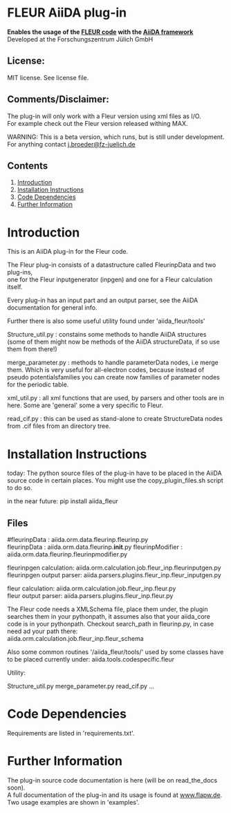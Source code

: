 FLEUR AiiDA plug-in
===================
**Enables the usage of the [FLEUR code](http://www.flapw.de) with the [AiiDA framework](http://www.aiida.net)**  
Developed at the Forschungszentrum Jülich GmbH  

License:
--------
MIT license.
See license file.


Comments/Disclaimer:
--------------------
The plug-in will only work with a Fleur version using xml files as I/O.  
For example check out the Fleur version released withing MAX. 

WARNING: This is a beta version, which runs, but is still under development.  
For anything contact j.broeder@fz-juelich.de


Contents
--------
1. [Introduction](#Introduction)
2. [Installation Instructions](#Installation)
3. [Code Dependencies](#Dependencies)
4. [Further Information](#FurtherInfo)

Introduction <a name="Introduction"></a>
========================================

This is an AiiDA plug-in for the Fleur code.  

The Fleur plug-in consists of a datastructure called FleurinpData and two plug-ins,  
one for the Fleur inputgenerator (inpgen) and one for a Fleur calculation itself.

Every plug-in has an input part and an output parser, see the AiiDA documentation for general info.

Further there is also some useful utility found under 'aiida_fleur/tools'

Structure_util.py : constains some methods to handle AiiDA structures 
(some of them might now be methods of the AiiDA structureData, if so use them from there!)

merge_parameter.py : methods to handle parameterData nodes, i.e merge them. Which is very useful for all-electron codes, because instead of pseudo potentialsfamilies you can create now families of parameter nodes for the periodic table.

xml_util.py : all xml functions that are used, by parsers and other tools are in here. Some are 'general' some a very specific to Fleur.

read_cif.py : this can be used as stand-alone to create StructureData nodes from .cif files from an directory tree. 

Installation Instructions <a name="Installation"></a>
=====================================================

today:
The python source files of the plug-in have to be placed in the AiiDA source code in certain places. 
You might use the copy_plugin_files.sh script to do so.

in the near future:
pip install aiida_fleur


Files
-----

#fleurinpData : aiida.orm.data.fleurinp.fleurinp.py   
fleurinpData : aiida.orm.data.fleurinp.__init__.py
fleurinpModifier : aiida.orm.data.fleurinp.fleurinpmodifier.py

fleurinpgen calculation: aiida.orm.calculation.job.fleur_inp.fleurinputgen.py  
fleurinpgen output parser: aiida.parsers.plugins.fleur_inp.fleur_inputgen.py  

fleur calculation: aiida.orm.calculation.job.fleur_inp.fleur.py  
fleur output parser: aiida.parsers.plugins.fleur_inp.fleur.py   

The Fleur code needs a XMLSchema file, place them under, the plugin searches them in your pythonpath, it assumes also that your aiida_core code is in your pythonpath. Checkout search_path in fleurinp.py, in case need ad your path there:  
aiida.orm.calculation.job.fleur_inp.fleur_schema

Also some common routines '/aiida_fleur/tools/' used by some classes have to be placed currently under:
aiida.tools.codespecific.fleur 

Utility:

Structure_util.py
merge_parameter.py
read_cif.py
...


Code Dependencies <a name="Dependencies"></a>
=============================================

Requirements are listed in 'requirements.txt'.

Further Information <a name="FurtherInfo"></a>
=============================================

The plug-in source code documentation is here (will be on read_the_docs soon).  
A full documentation of the plug-in and its usage is found at www.flapw.de.   
Two usage examples are shown in 'examples'.







